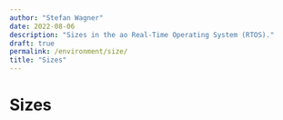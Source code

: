```yaml
---
author: "Stefan Wagner"
date: 2022-08-06
description: "Sizes in the ao Real-Time Operating System (RTOS)."
draft: true
permalink: /environment/size/
title: "Sizes"
---
```


# Sizes

